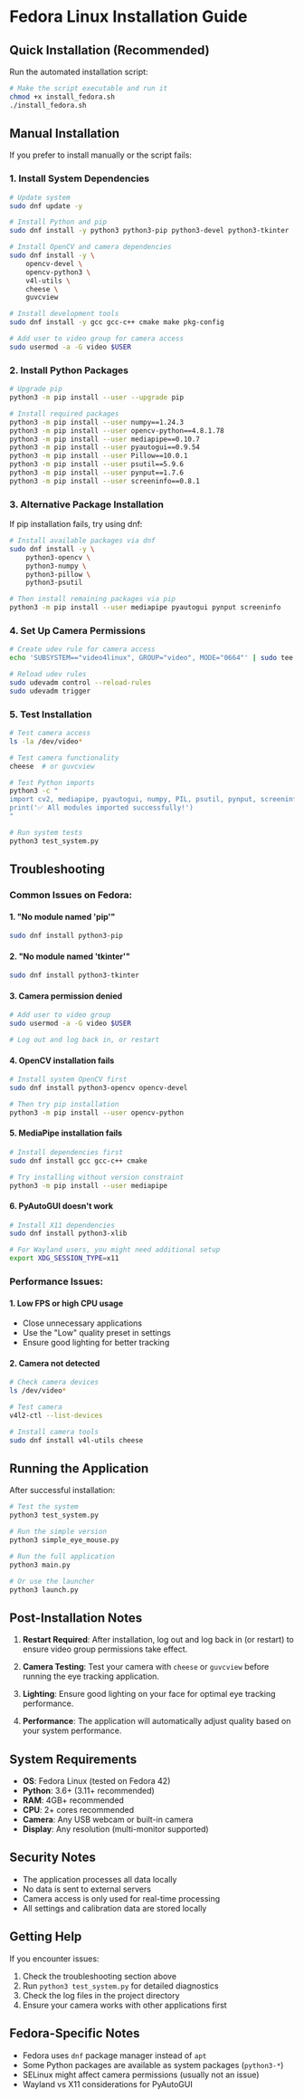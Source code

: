 # Fedora Linux Installation Guide

## Quick Installation (Recommended)

Run the automated installation script:

```bash
# Make the script executable and run it
chmod +x install_fedora.sh
./install_fedora.sh
```

## Manual Installation

If you prefer to install manually or the script fails:

### 1. Install System Dependencies

```bash
# Update system
sudo dnf update -y

# Install Python and pip
sudo dnf install -y python3 python3-pip python3-devel python3-tkinter

# Install OpenCV and camera dependencies
sudo dnf install -y \
    opencv-devel \
    opencv-python3 \
    v4l-utils \
    cheese \
    guvcview

# Install development tools
sudo dnf install -y gcc gcc-c++ cmake make pkg-config

# Add user to video group for camera access
sudo usermod -a -G video $USER
```

### 2. Install Python Packages

```bash
# Upgrade pip
python3 -m pip install --user --upgrade pip

# Install required packages
python3 -m pip install --user numpy==1.24.3
python3 -m pip install --user opencv-python==4.8.1.78
python3 -m pip install --user mediapipe==0.10.7
python3 -m pip install --user pyautogui==0.9.54
python3 -m pip install --user Pillow==10.0.1
python3 -m pip install --user psutil==5.9.6
python3 -m pip install --user pynput==1.7.6
python3 -m pip install --user screeninfo==0.8.1
```

### 3. Alternative Package Installation

If pip installation fails, try using dnf:

```bash
# Install available packages via dnf
sudo dnf install -y \
    python3-opencv \
    python3-numpy \
    python3-pillow \
    python3-psutil

# Then install remaining packages via pip
python3 -m pip install --user mediapipe pyautogui pynput screeninfo
```

### 4. Set Up Camera Permissions

```bash
# Create udev rule for camera access
echo 'SUBSYSTEM=="video4linux", GROUP="video", MODE="0664"' | sudo tee /etc/udev/rules.d/99-camera-permissions.rules

# Reload udev rules
sudo udevadm control --reload-rules
sudo udevadm trigger
```

### 5. Test Installation

```bash
# Test camera access
ls -la /dev/video*

# Test camera functionality
cheese  # or guvcview

# Test Python imports
python3 -c "
import cv2, mediapipe, pyautogui, numpy, PIL, psutil, pynput, screeninfo, tkinter
print('✅ All modules imported successfully!')
"

# Run system tests
python3 test_system.py
```

## Troubleshooting

### Common Issues on Fedora:

#### 1. "No module named 'pip'"
```bash
sudo dnf install python3-pip
```

#### 2. "No module named 'tkinter'"
```bash
sudo dnf install python3-tkinter
```

#### 3. Camera permission denied
```bash
# Add user to video group
sudo usermod -a -G video $USER

# Log out and log back in, or restart
```

#### 4. OpenCV installation fails
```bash
# Install system OpenCV first
sudo dnf install python3-opencv opencv-devel

# Then try pip installation
python3 -m pip install --user opencv-python
```

#### 5. MediaPipe installation fails
```bash
# Install dependencies first
sudo dnf install gcc gcc-c++ cmake

# Try installing without version constraint
python3 -m pip install --user mediapipe
```

#### 6. PyAutoGUI doesn't work
```bash
# Install X11 dependencies
sudo dnf install python3-xlib

# For Wayland users, you might need additional setup
export XDG_SESSION_TYPE=x11
```

### Performance Issues:

#### 1. Low FPS or high CPU usage
- Close unnecessary applications
- Use the "Low" quality preset in settings
- Ensure good lighting for better tracking

#### 2. Camera not detected
```bash
# Check camera devices
ls /dev/video*

# Test camera
v4l2-ctl --list-devices

# Install camera tools
sudo dnf install v4l-utils cheese
```

## Running the Application

After successful installation:

```bash
# Test the system
python3 test_system.py

# Run the simple version
python3 simple_eye_mouse.py

# Run the full application
python3 main.py

# Or use the launcher
python3 launch.py
```

## Post-Installation Notes

1. **Restart Required**: After installation, log out and log back in (or restart) to ensure video group permissions take effect.

2. **Camera Testing**: Test your camera with `cheese` or `guvcview` before running the eye tracking application.

3. **Lighting**: Ensure good lighting on your face for optimal eye tracking performance.

4. **Performance**: The application will automatically adjust quality based on your system performance.

## System Requirements

- **OS**: Fedora Linux (tested on Fedora 42)
- **Python**: 3.6+ (3.11+ recommended)
- **RAM**: 4GB+ recommended
- **CPU**: 2+ cores recommended
- **Camera**: Any USB webcam or built-in camera
- **Display**: Any resolution (multi-monitor supported)

## Security Notes

- The application processes all data locally
- No data is sent to external servers
- Camera access is only used for real-time processing
- All settings and calibration data are stored locally

## Getting Help

If you encounter issues:

1. Check the troubleshooting section above
2. Run `python3 test_system.py` for detailed diagnostics
3. Check the log files in the project directory
4. Ensure your camera works with other applications first

## Fedora-Specific Notes

- Fedora uses `dnf` package manager instead of `apt`
- Some Python packages are available as system packages (`python3-*`)
- SELinux might affect camera permissions (usually not an issue)
- Wayland vs X11 considerations for PyAutoGUI
